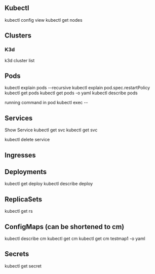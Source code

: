 ## Kubectl
kubectl config view
kubectl get nodes



## Clusters

### K3d
k3d cluster list

## Pods
kubectl explain pods --recursive
kubectl explain pod.spec.restartPolicy
kubectl get pods
kubectl get pods -o yaml
kubectl describe pods <pod>

running command in pod
kubectl exec <pod> -- <linux command>


## Services
Show Service 
kubectl get svc 
kubectl get svc <service-name>

kubectl delete service <service-name>


## Ingresses

## Deployments
kubectl get deploy <deployment-name>
kubectl describe deploy <deployment-name>


## ReplicaSets
kubectl get rs


## ConfigMaps (can be shortened to cm)
kubectl describe cm <optional cm name here>
kubectl get cm
kubectl get cm testmap1 -o yaml

## Secrets
kubectl get secret